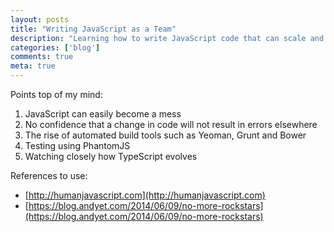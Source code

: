```yaml
---
layout: posts
title: "Writing JavaScript as a Team"
description: "Learning how to write JavaScript code that can scale and without one rock star leading the development"
categories: ['blog']
comments: true
meta: true
---
```


Points top of my mind:

1. JavaScript can easily become a mess
2. No confidence that a change in code will not result in errors elsewhere
3. The rise of automated build tools such as Yeoman, Grunt and Bower
4. Testing using PhantomJS
5. Watching closely how TypeScript evolves

References to use:

* [http://humanjavascript.com](http://humanjavascript.com)
* [https://blog.andyet.com/2014/06/09/no-more-rockstars](https://blog.andyet.com/2014/06/09/no-more-rockstars)